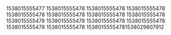 1538015555477
1538015555478
1538015555478
1538015555478
1538015555478
1538015555478
1538015555478
1538015555478
1538015555478
1538015555478
1538015555478
1538015555478
1538015555478
1538015555478
15380155554781538029807912